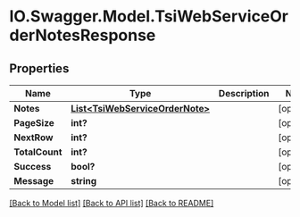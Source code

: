 # IO.Swagger.Model.TsiWebServiceOrderNotesResponse
## Properties

Name | Type | Description | Notes
------------ | ------------- | ------------- | -------------
**Notes** | [**List&lt;TsiWebServiceOrderNote&gt;**](TsiWebServiceOrderNote.md) |  | [optional] 
**PageSize** | **int?** |  | [optional] 
**NextRow** | **int?** |  | [optional] 
**TotalCount** | **int?** |  | [optional] 
**Success** | **bool?** |  | [optional] 
**Message** | **string** |  | [optional] 

[[Back to Model list]](../README.md#documentation-for-models) [[Back to API list]](../README.md#documentation-for-api-endpoints) [[Back to README]](../README.md)

